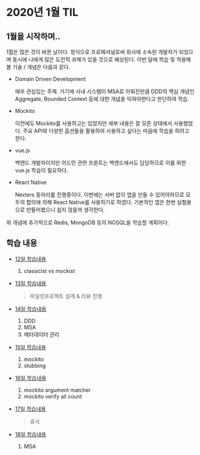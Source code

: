 # 2020년 1월 TIL

## 1월을 시작하며..

1월은 많은 것이 바뀐 날이다. 정식으로 프로페셔널로써 회사에 소속된 개발자가 되었으며 동시에 나에게 많은 도전적 과제가 있을 것으로 예상된다. 이번 달에 학습 및 적용해 볼 기술 / 개념은 다음과 같다.

- Domain Driven Development

    매우 관심있는 주제. 거기에 사내 시스템이 MSA로 이뤄진만큼 DDD의 핵심 개념인 Aggregate, Bounded Context 등에 대한 개념을 익혀야한다고 판단하여 학습.

- Mockito

    이전에도 Mockito를 사용하고는 있었지만 세부 내용은 잘 모른 상태에서 사용했었다. 주요 API와 다양한 옵션들을 활용하여 사용하고 싶다는 마음에 학습을 하려고 한다.

- vue.js

    백엔드 개발자이지만 어드민 관련 프론트는 백엔드에서도 담당하므로 이를 위한 vue.js 학습이 필요하다.

- React Native

    Nexters 동아리를 진행중이다. 이번에는 서버 없이 앱을 만들 수 있어야하므로 모두의 합의에 의해 React Native를 사용하기로 하였다. 기본적인 앱은 한번 실험용으로 만들어봤으니 쉽지 않을까 생각한다.

위 개념에 추가적으로 Redis, MongoDB 등의 NOSQL을 학습할 계획이다.

## 학습 내용

- [12일 학습내용](./Day12.md)

    1. classicist vs mockist

- [13일 학습내용](./Day13.md)

    > 파일럿프로젝트 설계 & 리뷰 진행

- [14일 학습내용](./Day14.md)

    1. DDD
    2. MSA
    3. 메타데이터 관리

- [15일 학습내용](./Day15.md)

    1. mockito
    2. stubbing

- [16일 학습내용](./Day16.md)

    1. mockito argument matcher
    2. mockito verify all count

- [17일 학습내용](./Day17.md)

    > 휴식

- [18일 학습내용](./Day18.md)

    1. MSA
